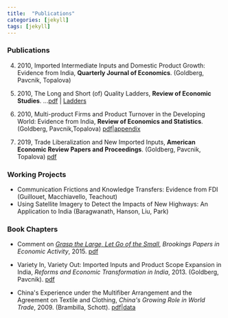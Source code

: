 ```yaml
---
title:  "Publications"
categories: [jekyll]
tags: [jekyll]
---
```


### Publications


4. 2010, Imported Intermediate Inputs and Domestic Product Growth: Evidence from India, **Quarterly Journal of Economics**. (Goldberg, Pavcnik, Topalova)

3. 2010, The Long and Short (of) Quality Ladders, **Review of Economic Studies**.
...[pdf]({{site.baseurl}}/files/restud_LSQL/lsql.pdf) | [Ladders]({{site.baseurl}}/files/restud_LSQL/ladders_100113.zip)

2. 2010, Multi-product Firms and Product Turnover in the Developing World: Evidence from India, **Review of Economics and Statistics**. (Goldberg, Pavcnik,Topalova) [pdf]({{site.baseurl}}/files/restat_mp/MFPTDW_gkpt.pdf)|[appendix]({{site.baseurl}}/files/restat_mp/MFPTDW_gkpt_appendix.pdf)

1. 2019, Trade Liberalization and New Imported Inputs, **American Economic Review Papers and Proceedings**. (Goldberg, Pavcnik, Topalova) [pdf]({{site.baseurl}}/files/aerpp_new_imported_inputs/TLNII_gkpt.pdf)

### Working Projects
- Communication Frictions and Knowledge Transfers: Evidence from FDI (Guillouet, Macchiavello, Teachout)
- Using Satellite Imagery to Detect the Impacts of New Highways: An Application to India (Baragwanath, Hanson, Liu, Park)


### Book Chapters
- Comment on [*Grasp the Large, Let Go of the Small*](https://www.nber.org/papers/w21006), *Brookings Papers in Economic Activity*, 2015.
[pdf]({{site.baseurl}}/files/comment_hsieh_song/comment_hsieh_song.pdf)

- Variety In, Variety Out: Imported Inputs and Product Scope Expansion in India, *Reforms and Economic Transformation in India*, 2013. (Goldberg, Pavcnik). 
[pdf]({{site.baseurl}}/files/variety_inout/bookdraft_19.pdf)

- China's Experience under the Multifiber Arrangement and the Agreement on Textile and Clothing, *China's Growing Role in World Trade*, 2009. (Brambilla, Schott). 
[pdf]({{site.baseurl}}/files/mfa_boook/mfa_china_147.pdf)|[data](https://sompks4.github.io/sub_data.html)


